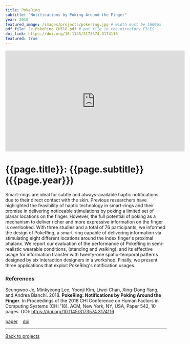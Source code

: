 ```yaml
---
title: PokeRing
subtitle: "Notifications by Poking Around the Finger"
year: 2018
featured_image: /images/projects/pokering.jpg # width must be 1600px	
pdf_file: Je_PokeRing_CHI18.pdf # put file in the directory FILES
doi_link: https://doi.org/10.1145/3173574.3174116
featured: true
---
```


<!-- 
<div class="gallery" data-columns="1">
	<img src="/images/projects/example.jpg">
	<img src="/images/projects/example.jpg">
	<img src="/images/projects/example.jpg">
</div>
 -->

<iframe width="560" height="315" src="https://www.youtube.com/embed/HTMol6LW0xs" frameborder="0" allow="accelerometer; autoplay; encrypted-media; gyroscope; picture-in-picture" allowfullscreen></iframe>

<!-- DO NOT CHANGE MANUALLY -->
# {{page.title}}: {{page.subtitle}} ({{page.year}})

Smart-rings are ideal for subtle and always-available haptic notifications due to their direct contact with the skin. Previous researchers have highlighted the feasibility of haptic technology in smart-rings and their promise in delivering noticeable stimulations by poking a limited set of planar locations on the finger. However, the full potential of poking as a mechanism to deliver richer and more expressive information on the finger is overlooked. With three studies and a total of 76 participants, we informed the design of PokeRing, a smart-ring capable of delivering information via stimulating eight different locations around the index finger's proximal phalanx. We report our evaluation of the performance of PokeRing in semi-realistic wearable conditions, (standing and walking), and its effective usage for information transfer with twenty-one spatio-temporal patterns designed by six interaction designers in a workshop. Finally, we present three applications that exploit PokeRing's notification usages.

### References

Seungwoo Je, Minkyeong Lee, Yoonji Kim, Liwei Chan, Xing-Dong Yang, and Andrea Bianchi. 2018. **PokeRing: Notifications by Poking Around the Finger**. In Proceedings of the 2018 CHI Conference on Human Factors in Computing Systems (CHI '18). ACM, New York, NY, USA, Paper 542, 10 pages. DOI: https://doi.org/10.1145/3173574.3174116

<!-- DO NOT CHANGE MANUALLY -->
<a href="http://makinteract.kaist.ac.kr/files/{{ page.year }}/{{ page.pdf_file }}" target="_blank">paper</a>&nbsp;&nbsp;&nbsp;
<a href="{{ page.doi_link }}" target="_blank">doi</a>

--- 

<a href="/index.html" class="button button--large">Back to projects</a>